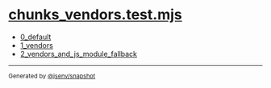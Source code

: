 # [chunks_vendors.test.mjs](../chunks_vendors.test.mjs)


- [0_default](0_default/0_default.md)
- [1_vendors](1_vendors/1_vendors.md)
- [2_vendors_and_js_module_fallback](2_vendors_and_js_module_fallback/2_vendors_and_js_module_fallback.md)

---

<sub>
  Generated by <a href="https://github.com/jsenv/core/tree/main/packages/tooling/snapshot">@jsenv/snapshot</a>
</sub>
